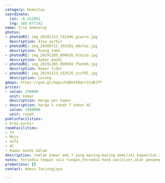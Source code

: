 ```yaml
---
category: Homestay
coordinate:
  lat: -6.512961
  lng: 105.677142
name: Irna Homestay
photos:
- photoURI: img_20191123_152446_giwxro.jpg
  description: Area parkir
- photoURI: img_20200712_193101_mdvfaz.jpg
  description: Ruang tamu
- photoURI: img_20191205_090626_htozce.jpg
  description: Kamar mandi
- photoURI: img_20191205_090504_f5etmh.jpg
  description: Kamar tidur
- photoURI: img_20191123_152525_cszf9l.jpg
  description: Lorong
gmaps: https://goo.gl/maps/EQBG4tBqrv1CaBjP7
prices:
- value: 250000
  unit: kamar
  description: Harga per kamar
- description: Harga 1 rumah 7 kamar AC
  value: 1500000
  unit: rumah
publicFacilities:
- Area parkir
roomFacilities:
- TV
- Meja
- Sofa
- AC
- Kamar mandi dalam
description: Jumlah kamar ada 7 yang masing-masing memiliki kapasitas 2 orang
notes: Tersedia tempat cuci tangan,tersedia hand sanitizer,alat penyemprot disenfektan
promotions: []
contact: Admin Tanjungjaya

---
```

